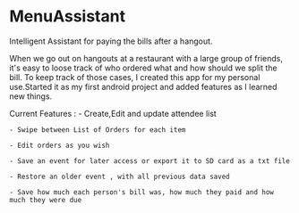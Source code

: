 # MenuAssistant
Intelligent Assistant for paying the bills after a hangout.

When we go out on hangouts at a restaurant with a large group of friends, it's easy to loose track of who ordered what and how should we split the bill. To keep track of those cases, I created this app for my personal use.Started it as my first android project and added features as I learned new things.

Current Features : 
	- Create,Edit and update attendee list

	- Swipe between List of Orders for each item

	- Edit orders as you wish

	- Save an event for later access or export it to SD card as a txt file

	- Restore an older event , with all previous data saved

	- Save how much each person's bill was, how much they paid and how much they were due






